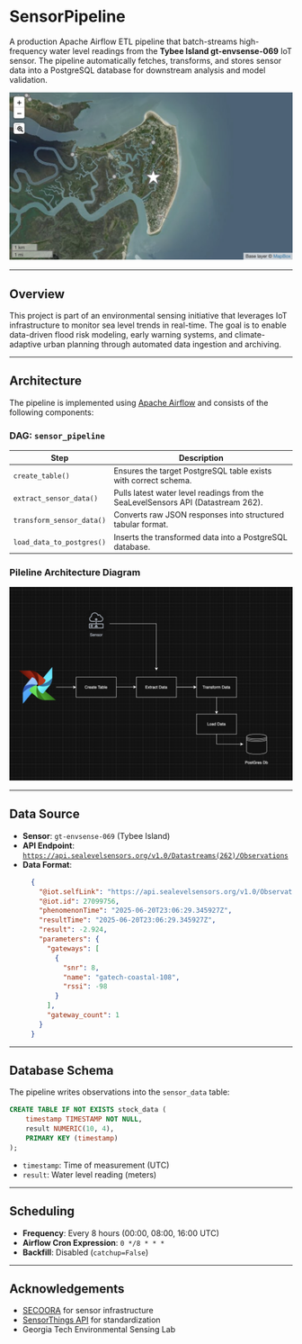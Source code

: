 # SensorPipeline

A production Apache Airflow ETL pipeline that batch-streams high-frequency water level readings from the **Tybee Island gt-envsense-069** IoT sensor. The pipeline automatically fetches, transforms, and stores sensor data into a PostgreSQL database for downstream analysis and model validation.

![Sensor Location](resources/tybee.png)

---

## Overview

This project is part of an environmental sensing initiative that leverages IoT infrastructure to monitor sea level trends in real-time. The goal is to enable data-driven flood risk modeling, early warning systems, and climate-adaptive urban planning through automated data ingestion and archiving.

---

##  Architecture

The pipeline is implemented using [Apache Airflow](https://airflow.apache.org/) and consists of the following components:

### DAG: `sensor_pipeline`

| Step | Description |
|------|-------------|
| `create_table()` | Ensures the target PostgreSQL table exists with correct schema. |
| `extract_sensor_data()` | Pulls latest water level readings from the SeaLevelSensors API (Datastream 262). |
| `transform_sensor_data()` | Converts raw JSON responses into structured tabular format. |
| `load_data_to_postgres()` | Inserts the transformed data into a PostgreSQL database. |

### Pileline Architecture Diagram 
![Architecture Diagram](resources/Architecture.png)

---

## Data Source

- **Sensor**: `gt-envsense-069` (Tybee Island)
- **API Endpoint**: [`https://api.sealevelsensors.org/v1.0/Datastreams(262)/Observations`](https://api.sealevelsensors.org/v1.0/Datastreams(262)/Observations)
- **Data Format**:
  ```json
    {
      "@iot.selfLink": "https://api.sealevelsensors.org/v1.0/Observations(27099756)",
      "@iot.id": 27099756,
      "phenomenonTime": "2025-06-20T23:06:29.345927Z",
      "resultTime": "2025-06-20T23:06:29.345927Z",
      "result": -2.924,
      "parameters": {
        "gateways": [
          {
            "snr": 8,
            "name": "gatech-coastal-108",
            "rssi": -98
          }
        ],
        "gateway_count": 1
      }
    }
  ```

---

##  Database Schema

The pipeline writes observations into the `sensor_data` table:

```sql
CREATE TABLE IF NOT EXISTS stock_data (
    timestamp TIMESTAMP NOT NULL,
    result NUMERIC(10, 4),
    PRIMARY KEY (timestamp)
);
```

- `timestamp`: Time of measurement (UTC)
- `result`: Water level reading (meters)

---

## Scheduling

- **Frequency**: Every 8 hours (00:00, 08:00, 16:00 UTC)
- **Airflow Cron Expression**: `0 */8 * * *`
- **Backfill**: Disabled (`catchup=False`)

---

## Acknowledgements

- [SECOORA](https://secoora.org) for sensor infrastructure
- [SensorThings API](https://github.com/opengeospatial/sensorthings) for standardization
- Georgia Tech Environmental Sensing Lab
